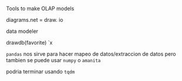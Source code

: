 
Tools to make OLAP models

diagrams.net = draw. io

data modeler

drawdb(favorite)	`x


`pandas` nos sirve para hacer mapeo de datos/extraccion de datos pero tambien se puede usar `numpy` o `amanita`

podria terminar usando `tqdm`